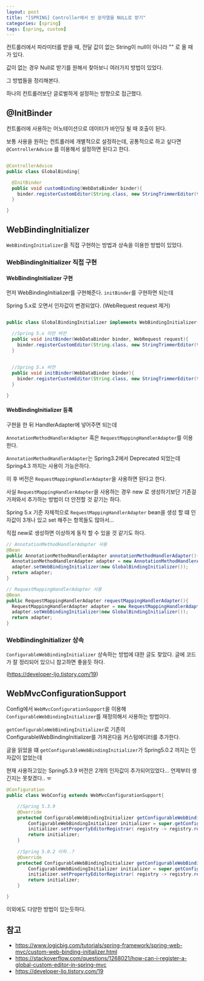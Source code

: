 ```yaml
---
layout: post
title: "[SPRING] Controller에서 빈 문자열을 NULL로 받기"
categories: [spring]
tags: [spring, custom]
---
```


컨트롤러에서 파라미터를 받을 때, 전달 값이 없는 String이 null이 아니라 "" 로 올 때가 있다.

값이 없는 경우 Null로 받기를 원해서 찾아보니 여러가지 방법이 있었다.

그 방법들을 정리해본다.

하나의 컨트롤러보단 글로벌하게 설정하는 방향으로 접근했다.


## @InitBinder

컨트롤러에 사용하는 어노테이션으로 데이터가 바인딩 될 때 호출이 된다.

보통 사용을 원하는 컨트롤러에 개별적으로 설정하는데, 공통적으로 하고 싶다면 `@ControllerAdvice` 를 이용해서 설정하면 된다고 한다.

```java

@ControllerAdvice
public class GlobalBinding{

  @InitBinder
  public void customBinding(WebDataBinder binder){
    binder.registerCustomEditor(String.class, new StringTrimmerEditor(true)); // empty string to null
  }

}

```

## WebBindingInitializer 

`WebBindingInitializer`을 직접 구현하는 방법과 상속을 이용한 방법이 있었다.

### WebBindingInitializer 직접 구현

#### WebBindingInitializer 구현

먼저 WebBindingInitializer를 구현해준다. `initBinder`를 구현하면 되는데

Spring 5.x로 오면서 인자값이 변경되었다. (WebRequest request 제거)

```java

public class GlobalBindingInitializer implements WebBindingInitializer{

  //Spring 5.x 미만 버전
  public void initBinder(WebDataBinder binder, WebRequest request){
    binder.registerCustomEditor(String.class, new StringTrimmerEditor(true)); // empty string to null
  }
  
  
  //Spring 5.x 버전
  public void initBinder(WebDataBinder binder){
    binder.registerCustomEditor(String.class, new StringTrimmerEditor(true)); // empty string to null  
  }

}

```

#### WebBindingInitializer 등록

구현을 한 뒤 HandlerAdapter에 넣어주면 되는데

`AnnotationMethodHandlerAdapter` 혹은 `RequestMappingHandlerAdapter`를 이용한다.

`AnnotationMethodHandlerAdapter`는 Spring3.2에서 Deprecated 되었는데 Spring4.3 까지는 사용이 가능은하다.

이 후 버전은 `RequestMappingHandlerAdapter`을 사용하면 된다고 한다.

사실 `RequestMappingHandlerAdapter`을 사용하는 경우 new 로 생성하기보단 기존걸 가져와서 추가하는 방법이 더 안전할 것 같기는 하다.

Spring 5.x 기준 자체적으로 `RequestMappingHandlerAdapter` bean을 생성 할 떄 인자값이 3개나 있고 set 해주는 항목들도 많아서...

직접 new로 생성하면 이상하게 동작 할 수 있을 것 같기도 하다.

```java
// AnnotationMethodHandlerAdapter 사용
@Bean
public AnnotationMethodHandlerAdapter annotationMethodHandlerAdapter(){
  AnnotationMethodHandlerAdapter adapter = new AnnotationMethodHandlerAdapter();
  adapter.setWebBindingInitializer(new GlobalBindingInitializer());
  return adapter;
}        

// RequestMappingHandlerAdapter 사용
@Bean
public RequestMappingHandlerAdapter requestMappingHandlerAdapter(){
  RequestMappingHandlerAdapter adapter = new RequestMappingHandlerAdapter();
  adapter.setWebBindingInitializer(new GlobalBindingInitializer());
  return adapter;
}        
```

### WebBindingInitializer 상속 

`ConfigurableWebBindingInitializer` 상속하는 방법에 대한 글도 찾았다. 글에 코드가 잘 정리되어 있으니 참고하면 좋을듯 하다.

(https://developer-ljo.tistory.com/19)


## WebMvcConfigurationSupport

Config에서 `WebMvcConfigurationSupport`을 이용해 `ConfigurableWebBindingInitializer`를 재정의해서 사용하는 방법이다.

`getConfigurableWebBindingInitializer`로 기존의 ConfigurableWebBindingInitializer를 가져온다음 커스텀에디터를 추가한다.

글을 읽었을 떄 `getConfigurableWebBindingInitializer`가 Spring5.0.2 까지는 인자값이 없었는데

현재 사용하고있는 Spring5.3.9 버전은 2개의 인자값이 추가되어있었다...  언제부터 생긴지는 못찾겠다.. ㅠ


```java
@Configuration
public class WebConfig extends WebMvcConfigurationSupport{

    //Spring 5.3.9
    @Override
    protected ConfigurableWebBindingInitializer getConfigurableWebBindingInitializer(FormattingConversionService mvcConversionService, Validator mvcValidator) {
        ConfigurableWebBindingInitializer initializer = super.getConfigurableWebBindingInitializer(mvcConversionService, mvcValidator);
        initializer.setPropertyEditorRegistrar( registry -> registry.registerCustomEditor(String.class, new StringTrimmerEditor(true))); // empty string to null
        return initializer;
    }
    
    //Spring 5.0.2 이하..?
    @Override
    protected ConfigurableWebBindingInitializer getConfigurableWebBindingInitializer() {
        ConfigurableWebBindingInitializer initializer = super.getConfigurableWebBindingInitializer();
        initializer.setPropertyEditorRegistrar( registry -> registry.registerCustomEditor(String.class, new StringTrimmerEditor(true))); // empty string to null
        return initializer;
    }

}

```

이외에도 다양한 방법이 있는듯하다.






## 참고

- https://www.logicbig.com/tutorials/spring-framework/spring-web-mvc/custom-web-binding-initializer.html
- https://stackoverflow.com/questions/1268021/how-can-i-register-a-global-custom-editor-in-spring-mvc
- https://developer-ljo.tistory.com/19









